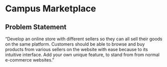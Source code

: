 # Campus Marketplace

## Problem Statement
“Develop an online store with different sellers so they can all sell their goods on the same platform. Customers should be able to browse and buy products from various sellers on the website with ease because to its intuitive interface. Add your own unique feature, to stand from from normal e-commerce websites.”